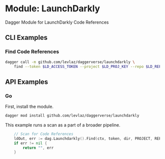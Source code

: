 # Module: LaunchDarkly 

Dagger Module for LaunchDarkly Code References

## CLI Examples

### Find Code References

```sh
dagger call -m github.com/levlaz/daggerverse/launchdarkly \
    find --token $LD_ACCESS_TOKEN --project $LD_PROJ_KEY --repo $LD_REPO_NAME --directory .
```

## API Examples 

### Go 

First, install the module. 

```sh
dagger mod install github.com/levlaz/daggerverse/launchdarkly
```

This example runs a scan as a part of a broader pipeline. 
```go
	// Scan for Code References
	ldOut, err := dag.Launchdarkly().Find(ctx, token, dir, PROJECT, REPO)
	if err != nil {
		return "", err
	}
```
